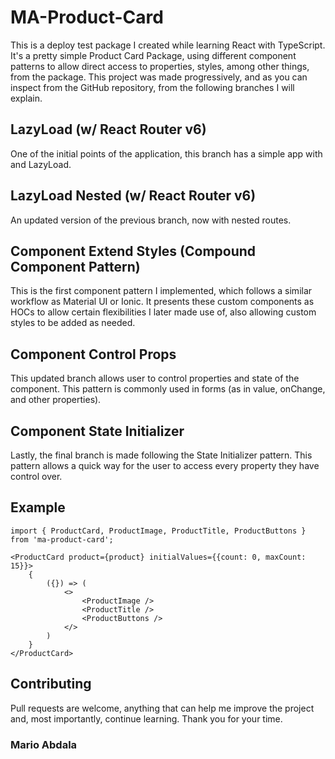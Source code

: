 # MA-Product-Card

This is a deploy test package I created while learning React with TypeScript. It's a pretty simple Product Card Package, using different component patterns to allow direct access to properties, styles, among other things, from the package. This project was made progressively, and as you can inspect from the GitHub repository, from the following branches I will explain.

## LazyLoad (w/ React Router v6)

One of the initial points of the application, this branch has a simple app with and LazyLoad.

## LazyLoad Nested (w/ React Router v6)

An updated version of the previous branch, now with nested routes.

## Component Extend Styles (Compound Component Pattern)

This is the first component pattern I implemented, which follows a similar workflow as Material UI or Ionic. It presents these custom components as HOCs to allow certain flexibilities I later made use of, also allowing custom styles to be added as needed.

## Component Control Props

This updated branch allows user to control properties and state of the component. This pattern is commonly used in forms (as in value, onChange, and other properties).

## Component State Initializer

Lastly, the final branch is made following the State Initializer pattern. This pattern allows a quick way for the user to access every property they have control over.

## Example

```react
import { ProductCard, ProductImage, ProductTitle, ProductButtons } from 'ma-product-card';
```

```react
<ProductCard product={product} initialValues={{count: 0, maxCount: 15}}>
    {
        ({}) => (
            <>
                <ProductImage />
                <ProductTitle />
                <ProductButtons />
            </>
        )
    }
</ProductCard>
```

## Contributing

Pull requests are welcome, anything that can help me improve the project and, most importantly, continue learning. Thank you for your time.

### Mario Abdala